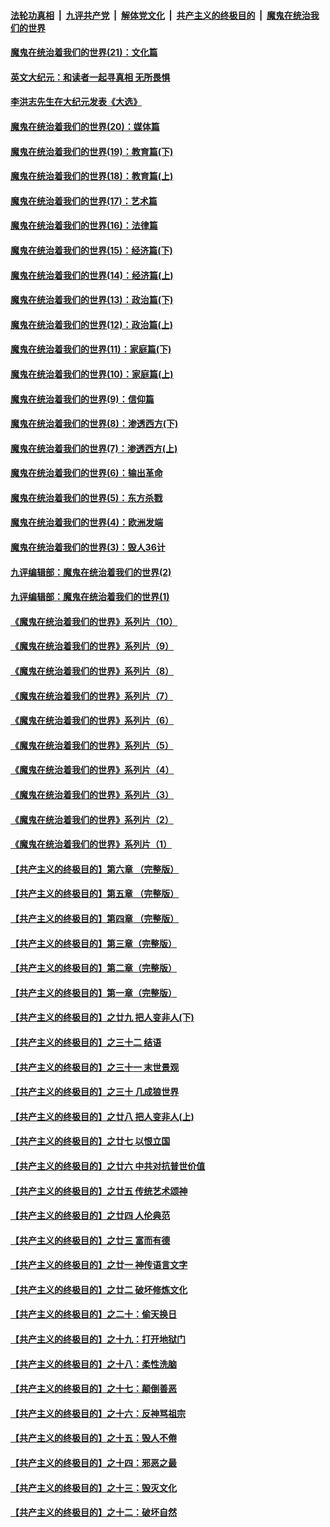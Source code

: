 

####  [法轮功真相](../../../../basic/blob/master/README.md?t=12170202) &nbsp;|&nbsp; [九评共产党](../../../../9ping.md/blob/master/README.md?t=12170202) &nbsp;|&nbsp; [解体党文化](../../../../jtdwh.md/blob/master/README.md?t=12170202)  &nbsp;|&nbsp; [共产主义的终极目的](../../../../gczydzjmd.md/blob/master/README.md?t=12170202) &nbsp;|&nbsp; [魔鬼在统治我们的世界](../../../../mgztzwmdsj.md/blob/master/README.md?t=12170202) 

#### [魔鬼在统治着我们的世界(21)：文化篇](../pages/nsc422/n10597706.md?t=12170202) 

#### [英文大纪元：和读者一起寻真相 无所畏惧](../pages/nsc422/n12542027.md?t=12170202) 

#### [李洪志先生在大纪元发表《大选》](../pages/nsc422/n12534746.md?t=12170202) 

#### [魔鬼在统治着我们的世界(20)：媒体篇](../pages/nsc422/n10586579.md?t=12170202) 

#### [魔鬼在统治着我们的世界(19)：教育篇(下)](../pages/nsc422/n10564808.md?t=12170202) 

#### [魔鬼在统治着我们的世界(18)：教育篇(上)](../pages/nsc422/n10526970.md?t=12170202) 

#### [魔鬼在统治着我们的世界(17)：艺术篇](../pages/nsc422/n10499093.md?t=12170202) 

#### [魔鬼在统治着我们的世界(16)：法律篇](../pages/nsc422/n10485969.md?t=12170202) 

#### [魔鬼在统治着我们的世界(15)：经济篇(下)](../pages/nsc422/n10469975.md?t=12170202) 

#### [魔鬼在统治着我们的世界(14)：经济篇(上)](../pages/nsc422/n10457370.md?t=12170202) 

#### [魔鬼在统治着我们的世界(13)：政治篇(下)](../pages/nsc422/n10448270.md?t=12170202) 

#### [魔鬼在统治着我们的世界(12)：政治篇(上)](../pages/nsc422/n10444576.md?t=12170202) 

#### [魔鬼在统治着我们的世界(11)：家庭篇(下)](../pages/nsc422/n10440961.md?t=12170202) 

#### [魔鬼在统治着我们的世界(10)：家庭篇(上)](../pages/nsc422/n10435448.md?t=12170202) 

#### [魔鬼在统治着我们的世界(9)：信仰篇](../pages/nsc422/n10432159.md?t=12170202) 

#### [魔鬼在统治着我们的世界(8)：渗透西方(下)](../pages/nsc422/n10429603.md?t=12170202) 

#### [魔鬼在统治着我们的世界(7)：渗透西方(上)](../pages/nsc422/n10426013.md?t=12170202) 

#### [魔鬼在统治着我们的世界(6)：输出革命](../pages/nsc422/n10421536.md?t=12170202) 

#### [魔鬼在统治着我们的世界(5)：东方杀戮](../pages/nsc422/n10417707.md?t=12170202) 

#### [魔鬼在统治着我们的世界(4)：欧洲发端](../pages/nsc422/n10414890.md?t=12170202) 

#### [魔鬼在统治着我们的世界(3)：毁人36计](../pages/nsc422/n10411583.md?t=12170202) 

#### [九评编辑部：魔鬼在统治着我们的世界(2)](../pages/nsc422/n10410036.md?t=12170202) 

#### [九评编辑部：魔鬼在统治着我们的世界(1)](../pages/nsc422/n10406825.md?t=12170202) 

#### [《魔鬼在统治着我们的世界》系列片（10）](../pages/nsc422/n12292670.md?t=12170202) 

#### [《魔鬼在统治着我们的世界》系列片（9）](../pages/nsc422/n12290859.md?t=12170202) 

#### [《魔鬼在统治着我们的世界》系列片（8）](../pages/nsc422/n12287445.md?t=12170202) 

#### [《魔鬼在统治着我们的世界》系列片（7）](../pages/nsc422/n12283425.md?t=12170202) 

#### [《魔鬼在统治着我们的世界》系列片（6）](../pages/nsc422/n12282314.md?t=12170202) 

#### [《魔鬼在统治着我们的世界》系列片（5）](../pages/nsc422/n12281419.md?t=12170202) 

#### [《魔鬼在统治着我们的世界》系列片（4）](../pages/nsc422/n12274024.md?t=12170202) 

#### [《魔鬼在统治着我们的世界》系列片（3）](../pages/nsc422/n12271322.md?t=12170202) 

#### [《魔鬼在统治着我们的世界》系列片（2）](../pages/nsc422/n12269049.md?t=12170202) 

#### [《魔鬼在统治着我们的世界》系列片（1）](../pages/nsc422/n12267575.md?t=12170202) 

#### [【共产主义的终极目的】第六章 （完整版）](../pages/nsc422/n11428913.md?t=12170202) 

#### [【共产主义的终极目的】第五章 （完整版）](../pages/nsc422/n11428912.md?t=12170202) 

#### [【共产主义的终极目的】第四章 （完整版）](../pages/nsc422/n11428907.md?t=12170202) 

#### [【共产主义的终极目的】第三章（完整版）](../pages/nsc422/n11428848.md?t=12170202) 

#### [【共产主义的终极目的】第二章（完整版）](../pages/nsc422/n11428831.md?t=12170202) 

#### [【共产主义的终极目的】第一章（完整版）](../pages/nsc422/n11417651.md?t=12170202) 

#### [【共产主义的终极目的】之廿九 把人变非人(下)](../pages/nsc422/n11344140.md?t=12170202) 

#### [【共产主义的终极目的】之三十二 结语](../pages/nsc422/n11360535.md?t=12170202) 

#### [【共产主义的终极目的】之三十一 末世景观](../pages/nsc422/n11351129.md?t=12170202) 

#### [【共产主义的终极目的】之三十 几成狼世界](../pages/nsc422/n11348280.md?t=12170202) 

#### [【共产主义的终极目的】之廿八 把人变非人(上)](../pages/nsc422/n11340492.md?t=12170202) 

#### [【共产主义的终极目的】之廿七 以恨立国](../pages/nsc422/n11336944.md?t=12170202) 

#### [【共产主义的终极目的】之廿六 中共对抗普世价值](../pages/nsc422/n11324785.md?t=12170202) 

#### [【共产主义的终极目的】之廿五 传统艺术颂神](../pages/nsc422/n11296396.md?t=12170202) 

#### [【共产主义的终极目的】之廿四 人伦典范](../pages/nsc422/n11296397.md?t=12170202) 

#### [【共产主义的终极目的】之廿三 富而有德](../pages/nsc422/n11283598.md?t=12170202) 

#### [【共产主义的终极目的】之廿一 神传语言文字](../pages/nsc422/n11263265.md?t=12170202) 

#### [【共产主义的终极目的】之廿二 破坏修炼文化](../pages/nsc422/n11245728.md?t=12170202) 

#### [【共产主义的终极目的】之二十：偷天换日](../pages/nsc422/n11238846.md?t=12170202) 

#### [【共产主义的终极目的】之十九：打开地狱门](../pages/nsc422/n11206376.md?t=12170202) 

#### [【共产主义的终极目的】之十八：柔性洗脑](../pages/nsc422/n11199994.md?t=12170202) 

#### [【共产主义的终极目的】之十七：颠倒善恶](../pages/nsc422/n11179782.md?t=12170202) 

#### [【共产主义的终极目的】之十六：反神骂祖宗](../pages/nsc422/n11166798.md?t=12170202) 

#### [【共产主义的终极目的】之十五：毁人不倦](../pages/nsc422/n11166792.md?t=12170202) 

#### [【共产主义的终极目的】之十四：邪恶之最](../pages/nsc422/n11150249.md?t=12170202) 

#### [【共产主义的终极目的】之十三：毁灭文化](../pages/nsc422/n11135227.md?t=12170202) 

#### [【共产主义的终极目的】之十二：破坏自然](../pages/nsc422/n11135214.md?t=12170202) 

